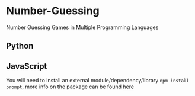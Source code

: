 # Number-Guessing
Number Guessing Games in Multiple Programming Languages
## Python

## JavaScript
You will need to install an external module/dependency/library `npm install prompt`, more info on the package can be found [here](https://www.npmjs.com/package/prompt)
